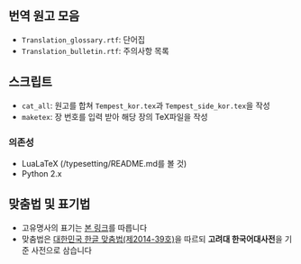 ## 번역 원고 모음

- ```Translation_glossary.rtf```: 단어집
- ```Translation_bulletin.rtf```: 주의사항 목록

## 스크립트

- ```cat_all```: 원고를 합쳐 ```Tempest_kor.tex```과 ```Tempest_side_kor.tex```을 작성
- ```maketex```: 장 번호를 입력 받아 해당 장의 TeX파일을 작성

### 의존성

- LuaLaTeX (/typesetting/README.md를 볼 것)
- Python 2.x

## 맞춤법 및 표기법

- 고유명사의 표기는 [본 링크](http://blog.daum.net/smj9628/100)를 따릅니다
- 맞춤법은 [대한민국 한글 맞춤법(제2014-39호)](https://ko.wikisource.org/wiki/대한민국_한글_맞춤법(제2014-39호))을 따르되 **고려대 한국어대사전**을 기준 사전으로 삼습니다